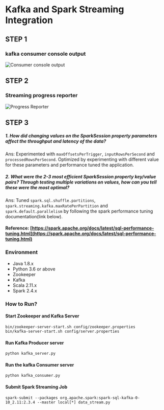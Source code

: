 
# Kafka and Spark Streaming Integration

## **STEP 1**
### kafka consumer console output
![Consumer console output
	    ](https://github.com/san089/SF-Crime-Statistics/blob/master/kafka-console-consumer-output.PNG)




## **STEP 2**
### Streaming progress reporter
![Progress Reporter
	    ](https://github.com/san089/SF-Crime-Statistics/blob/master/spark-streaming-progress-report.PNG)



## **STEP 3**

##### 1.  How did changing values on the SparkSession property parameters affect the throughput and latency of the data?

Ans: Experimented with `maxOffsetsPerTrigger`, `inputRowsPerSecond` and `processedRowsPerSecond`. Optimized by experimenting with different value for these parameters and performance tuned the application.

    
##### 2.  What were the 2-3 most efficient SparkSession property key/value pairs? Through testing multiple variations on values, how can you tell these were the most optimal?

Ans: Tuned `spark.sql.shuffle.partitions`, `spark.streaming.kafka.maxRatePerPartition` and `spark.default.parallelism` by following the spark performance tuning documentation(link below).

#### Reference: [https://spark.apache.org/docs/latest/sql-performance-tuning.html](https://spark.apache.org/docs/latest/sql-performance-tuning.html)


### Environment

 - Java 1.8.x
 - Python 3.6 or above
 - Zookeeper
 - Kafka
 - Scala 2.11.x
 - Spark 2.4.x


### How to Run?
#### Start Zookeeper and Kafka Server 
```
bin/zookeeper-server-start.sh config/zookeeper.properties
bin/kafka-server-start.sh config/server.properties
```
#### Run Kafka Producer server
`python kafka_server.py`

#### Run the kafka Consumer server 
`python kafka_consumer.py`

#### Submit Spark Streaming Job
`spark-submit --packages org.apache.spark:spark-sql-kafka-0-10_2.11:2.3.4 --master local[*] data_stream.py`
